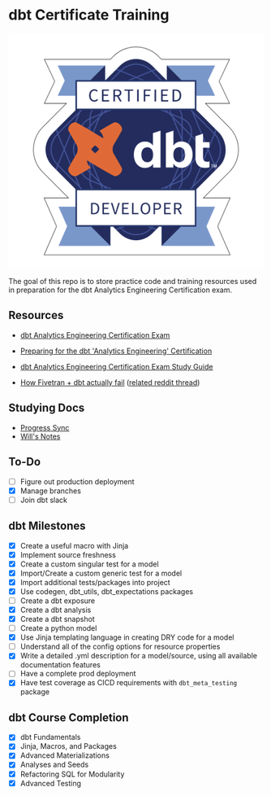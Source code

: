 # dbt Certificate Training

![dbt certification badge](dbt_cert_badge.png)

The goal of this repo is to store practice code and training resources used in preparation for the dbt Analytics Engineering Certification exam.

## Resources

- [dbt Analytics Engineering Certification Exam](https://www.getdbt.com/blog/dbt-certification-program/)

- [Preparing for the dbt 'Analytics Engineering' Certification](https://medium.com/geekculture/preparing-for-the-dbt-analytics-engineering-certification-5496c3ec6e15)

- [dbt Analytics Engineering Certification Exam Study Guide](https://www.getdbt.com/assets/uploads/dbt_certificate_study_guide.pdf)

- [How Fivetran + dbt actually fail](https://medium.com/@laurengreerbalik/how-fivetran-dbt-actually-fail-3a20083b2506) ([related reddit thread](https://www.reddit.com/r/dataengineering/comments/xxfmat/how_fivetran_dbt_actually_fail/))

## Studying Docs

- [Progress Sync](https://docs.google.com/document/d/1MPwNXuyeBqjwfcUeMVRx-AbRIW8X4Bt0kKq2pHtCIiY/edit?usp=sharing)
- [Will's Notes](https://docs.google.com/document/d/18gH7w68tCgesLYHfDyxC1U3xiQli7bLy_dmp5-M18uw/edit?usp=sharing)

## To-Do

- [ ] Figure out production deployment
- [x] Manage branches
- [ ] Join dbt slack

## dbt Milestones

- [x] Create a useful macro with Jinja
- [x] Implement source freshness
- [x] Create a custom singular test for a model
- [x] Import/Create a custom generic test for a model
- [x] Import additional tests/packages into project
- [x] Use codegen, dbt_utils, dbt_expectations packages
- [ ] Create a dbt exposure
- [x] Create a dbt analysis
- [x] Create a dbt snapshot
- [ ] Create a python model
- [x] Use Jinja templating language in creating DRY code for a model
- [ ] Understand all of the config options for resource properties
- [x] Write a detailed .yml description for a model/source, using all available documentation features
- [ ] Have a complete prod deployment
- [x] Have test coverage as CICD requirements with `dbt_meta_testing` package

## dbt Course Completion

- [x] dbt Fundamentals
- [x] Jinja, Macros, and Packages
- [x] Advanced Materializations
- [x] Analyses and Seeds
- [x] Refactoring SQL for Modularity
- [x] Advanced Testing
